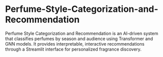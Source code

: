 # Perfume-Style-Categorization-and-Recommendation
Perfume Style Categorization and Recommendation is an AI-driven system that classifies perfumes by season and audience using Transformer and GNN models. It provides interpretable, interactive recommendations through a Streamlit interface for personalized fragrance discovery.

